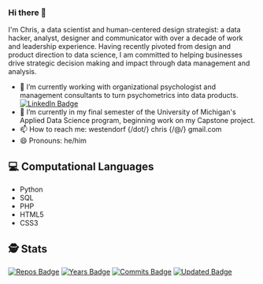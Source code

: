 ### Hi there 👋 

I'm Chris, a data scientist and human-centered design strategist: a data hacker, analyst, designer and communicator with over a decade of work and leadership experience. Having recently pivoted from design and product direction to data science, I am committed to helping businesses drive strategic decision making and impact through data management and analysis.

- 🔭 I’m currently working with organizational psychologist and management consultants to turn psychometrics into data products. [![LinkedIn Badge](https://img.shields.io/badge/LinkedIn-Profile-informational?style=flat&logo=linkedin&logoColor=white&color=0D76A8)](https://www.linkedin.com/in/chriswestendorf/)
- 🌱 I’m currently in my final semester of the University of Michigan's Applied Data Science program, beginning work on my Capstone project.
- 📫 How to reach me: westendorf {/dot/} chris {/@/} gmail.com
- 😄 Pronouns: he/him

## 💻 Computational Languages
- Python
- SQL
- PHP 
- HTML5 
- CSS3

## 🕵️ Stats
[![Repos Badge](https://badges.pufler.dev/repos/auguryChris)](https://github.com/auguryChris)
[![Years Badge](https://badges.pufler.dev/years/auguryChris)](https://github.com/auguryChris)
[![Commits Badge](https://badges.pufler.dev/commits/monthly/auguryChris)](https://github.com/auguryChris)
[![Updated Badge](https://badges.pufler.dev/updated/auguryChris/auguryChris)](https://github.com/auguryChris)

<!--
**auguryChris/auguryChris** is a ✨ _special_ ✨ repository because its `README.md` (this file) appears on your GitHub profile.

Here are some ideas to get you started:

- 🔭 I’m currently working on ...
- 🌱 I’m currently learning ...
- 👯 I’m looking to collaborate on ...
- 🤔 I’m looking for help with ...
- 💬 Ask me about ...
- 📫 How to reach me: ...
- 😄 Pronouns: ...
- ⚡ Fun fact: ...
-->

